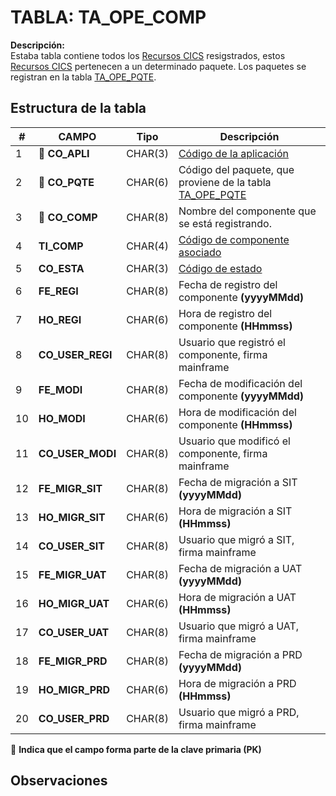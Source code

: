 # TABLA: TA_OPE_COMP

**Descripción:**  
Estaba tabla contiene todos los <a href="index.html#/pages/components.md" target="_blank">Recursos CICS</a> resigstrados, estos <a href="index.html#/pages/components.md" target="_blank">Recursos CICS</a> pertenecen a un determinado paquete. Los paquetes se registran en la tabla <a href="index.html#/pages/tables/TA_OPE_PQTE.md" target="_blank">TA_OPE_PQTE</a>.

## Estructura de la tabla
| #  | **CAMPO**       | Tipo      | Descripción                                                                 |
|----|-----------------|-----------|-----------------------------------------------------------------------------|
| 1  | 🔑 **CO_APLI**     | CHAR(3)   | <a href="index.html#/pages/applications.md" target="_blank">Código de la aplicación</a> |
| 2  | 🔑 **CO_PQTE**     | CHAR(6)   | Código del paquete, que proviene de la tabla <a href="index.html#/pages/tables/TA_OPE_PQTE.md" target="_blank">TA_OPE_PQTE</a> |
| 3  | 🔑 **CO_COMP**     | CHAR(8)   | Nombre del componente que se está registrando.                              |
| 4  | **TI_COMP**     | CHAR(4)   | <a href="index.html#/pages/components.md" target="_blank">Código de componente asociado</a> |
| 5  | **CO_ESTA**     | CHAR(3)   | <a href="index.html#/pages/comp_status.md" target="_blank">Código de estado</a> |
| 6  | **FE_REGI**     | CHAR(8)   | Fecha de registro del componente **(yyyyMMdd)**                             |
| 7  | **HO_REGI**     | CHAR(6)   | Hora de registro del componente **(HHmmss)**                                |
| 8  | **CO_USER_REGI**| CHAR(8)   | Usuario que registró el componente, firma mainframe                         |
| 9  | **FE_MODI**     | CHAR(8)   | Fecha de modificación del componente **(yyyyMMdd)**                         |
| 10 | **HO_MODI**     | CHAR(6)   | Hora de modificación del componente **(HHmmss)**                            |
| 11 | **CO_USER_MODI**| CHAR(8)   | Usuario que modificó el componente, firma mainframe                         |
| 12 | **FE_MIGR_SIT** | CHAR(8)   | Fecha de migración a SIT **(yyyyMMdd)**                                     |
| 13 | **HO_MIGR_SIT** | CHAR(6)   | Hora de migración a SIT **(HHmmss)**                                        |
| 14 | **CO_USER_SIT** | CHAR(8)   | Usuario que migró a SIT, firma mainframe                                    |
| 15 | **FE_MIGR_UAT** | CHAR(8)   | Fecha de migración a UAT **(yyyyMMdd)**                                     |
| 16 | **HO_MIGR_UAT** | CHAR(6)   | Hora de migración a UAT **(HHmmss)**                                        |
| 17 | **CO_USER_UAT** | CHAR(8)   | Usuario que migró a UAT, firma mainframe                                    |
| 18 | **FE_MIGR_PRD** | CHAR(8)   | Fecha de migración a PRD **(yyyyMMdd)**                                     |
| 19 | **HO_MIGR_PRD** | CHAR(6)   | Hora de migración a PRD **(HHmmss)**                                        |
| 20 | **CO_USER_PRD** | CHAR(8)   | Usuario que migró a PRD, firma mainframe                                    |

🔑 **Indica que el campo forma parte de la clave primaria (PK)**

## Observaciones

